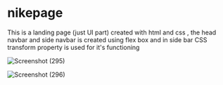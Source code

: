 # nikepage
This is a landing page (just UI part) created with html and css , the head navbar and side navbar is created using flex box and in side bar CSS transform property is used for it's functioning




![Screenshot (295)](https://user-images.githubusercontent.com/114985411/213681488-3fb79197-a457-424e-b930-ec74a976d647.png)




![Screenshot (296)](https://user-images.githubusercontent.com/114985411/213681887-39b7239c-16ae-412b-8405-b97d5b37a06d.png)
